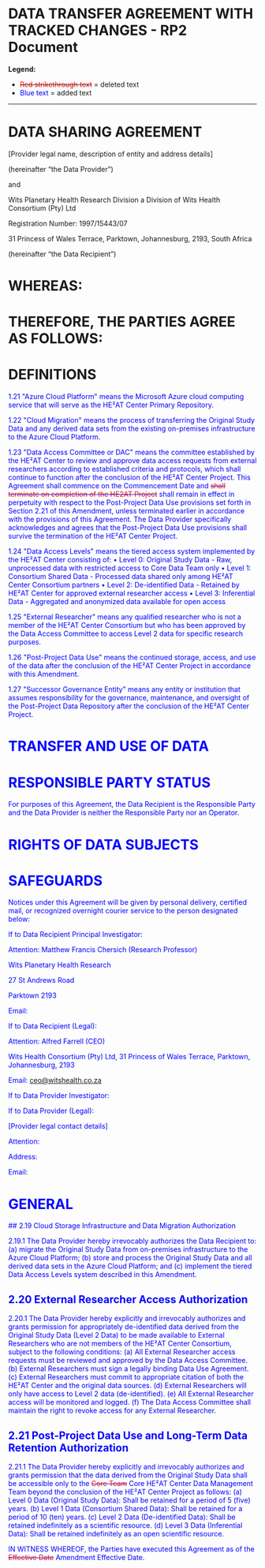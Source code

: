 # DATA TRANSFER AGREEMENT WITH TRACKED CHANGES - RP2 Document

**Legend:**
- ~~<span style='color: red'>Red strikethrough text</span>~~ = deleted text
- <span style='color: blue'>Blue text</span> = added text

---

# DATA SHARING AGREEMENT

[Provider legal name, description of entity and address details]

(hereinafter “the Data Provider”)

and

Wits Planetary Health Research Division a Division of Wits Health Consortium (Pty) Ltd

Registration Number: 1997/15443/07

31 Princess of Wales Terrace, Parktown, Johannesburg, 2193, South Africa

(hereinafter “the Data Recipient”)

# WHEREAS:

# THEREFORE, THE PARTIES AGREE AS FOLLOWS:

# DEFINITIONS

<span style='color: blue'>
1.21 "Azure Cloud Platform" means the Microsoft Azure cloud computing service that will serve as the HE²AT Center Primary Repository.

1.22 "Cloud Migration" means the process of transferring the Original Study Data and any derived data sets from the existing on-premises infrastructure to the Azure Cloud Platform.

1.23 "Data Access Committee or DAC" means the committee established by the HE²AT Center to review and approve data access requests from external researchers according to established criteria and protocols, which shall continue to function after the conclusion of the HE²AT Center Project. This Agreement shall commence on the Commencement Date and ~~<span style='color: red'>shall terminate on completion of the HE2AT Project</span>~~ <span style='color: blue'>shall remain in effect in perpetuity with respect to the Post-Project Data Use provisions set forth in Section 2.21 of this Amendment, unless terminated earlier in accordance with the provisions of this Agreement. The Data Provider specifically acknowledges and agrees that the Post-Project Data Use provisions shall survive the termination of the HE²AT Center Project.</span>

1.24 "Data Access Levels" means the tiered access system implemented by the HE²AT Center consisting of:
• Level 0: Original Study Data - Raw, unprocessed data with restricted access to Core Data Team only
• Level 1: Consortium Shared Data - Processed data shared only among HE²AT Center Consortium partners
• Level 2: De-identified Data - Retained by HE²AT Center for approved external researcher access
• Level 3: Inferential Data - Aggregated and anonymized data available for open access

1.25 "External Researcher" means any qualified researcher who is not a member of the HE²AT Center Consortium but who has been approved by the Data Access Committee to access Level 2 data for specific research purposes.

1.26 "Post-Project Data Use" means the continued storage, access, and use of the data after the conclusion of the HE²AT Center Project in accordance with this Amendment.

1.27 "Successor Governance Entity" means any entity or institution that assumes responsibility for the governance, maintenance, and oversight of the Post-Project Data Repository after the conclusion of the HE²AT Center Project.
</span>

# TRANSFER AND USE OF DATA

# RESPONSIBLE PARTY STATUS

For purposes of this Agreement, the Data Recipient is the Responsible Party and the Data Provider is neither the Responsible Party nor an Operator.

# RIGHTS OF DATA SUBJECTS

# SAFEGUARDS

Notices under this Agreement will be given by personal delivery, certified mail, or recognized overnight courier service to the person designated below:

If to Data Recipient Principal Investigator:

Attention: Matthew Francis Chersich (Research Professor)

Wits Planetary Health Research

27 St Andrews Road

Parktown 2193

Email:

If to Data Recipient (Legal):

Attention: Alfred Farrell (CEO)

Wits Health Consortium (Pty) Ltd, 31 Princess of Wales Terrace, Parktown, Johannesburg, 2193

Email: ceo@witshealth.co.za

If to Data Provider Investigator:

If to Data Provider (Legal):

[Provider legal contact details]

Attention:

Address:

Email:

# GENERAL

<span style='color: blue'>
## 2.19 Cloud Storage Infrastructure and Data Migration Authorization

2.19.1 The Data Provider hereby irrevocably authorizes the Data Recipient to:
(a) migrate the Original Study Data from on-premises infrastructure to the Azure Cloud Platform;
(b) store and process the Original Study Data and all derived data sets in the Azure Cloud Platform; and
(c) implement the tiered Data Access Levels system described in this Amendment.

## 2.20 External Researcher Access Authorization

2.20.1 The Data Provider hereby explicitly and irrevocably authorizes and grants permission for appropriately de-identified data derived from the Original Study Data (Level 2 Data) to be made available to External Researchers who are not members of the HE²AT Center Consortium, subject to the following conditions:
(a) All External Researcher access requests must be reviewed and approved by the Data Access Committee.
(b) External Researchers must sign a legally binding Data Use Agreement.
(c) External Researchers must commit to appropriate citation of both the HE²AT Center and the original data sources.
(d) External Researchers will only have access to Level 2 data (de-identified).
(e) All External Researcher access will be monitored and logged.
(f) The Data Access Committee shall maintain the right to revoke access for any External Researcher.

## 2.21 Post-Project Data Use and Long-Term Data Retention Authorization

2.21.1 The Data Provider hereby explicitly and irrevocably authorizes and grants permission that the data derived from the Original Study Data shall be accessible only to the ~~<span style='color: red'>Core Team</span>~~ <span style='color: blue'>Core HE²AT Center Data Management Team</span> beyond the conclusion of the HE²AT Center Project as follows:
(a) Level 0 Data (Original Study Data): Shall be retained for a period of 5 (five) years.
(b) Level 1 Data (Consortium Shared Data): Shall be retained for a period of 10 (ten) years.
(c) Level 2 Data (De-identified Data): Shall be retained indefinitely as a scientific resource.
(d) Level 3 Data (Inferential Data): Shall be retained indefinitely as an open scientific resource.
</span>

IN WITNESS WHEREOF, the Parties have executed this Agreement as of the ~~<span style='color: red'>Effective Date</span>~~ <span style='color: blue'>Amendment Effective Date</span>.
